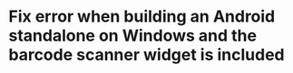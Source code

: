 # Fix error when building an Android standalone on Windows and the barcode scanner widget is included
